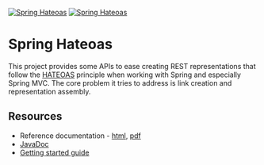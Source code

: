 [![Spring Hateoas](https://spring.io/badges/spring-hateoas/ga.svg)](https://projects.spring.io/spring-hateoas/#quick-start)
[![Spring Hateoas](https://spring.io/badges/spring-hateoas/snapshot.svg)](https://projects.spring.io/spring-hateoas/#quick-start)

# Spring Hateoas
This project provides some APIs to ease creating REST representations that follow the [HATEOAS](https://en.wikipedia.org/wiki/HATEOAS) principle when working with Spring and especially Spring MVC. The core problem it tries to address is link creation and representation assembly.

## Resources

-  Reference documentation - [html](https://docs.spring.io/spring-hateoas/docs/current/reference/html/), [pdf](https://docs.spring.io/spring-hateoas/docs/current/reference/pdf/spring-hateoas-reference.pdf)
- [JavaDoc](https://docs.spring.io/spring-hateoas/docs/current-SNAPSHOT/api/)
- [Getting started guide](https://spring.io/guides/gs/rest-hateoas/)
